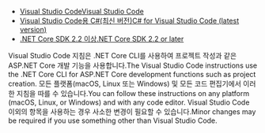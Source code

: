 * [<span data-ttu-id="f560d-101">Visual Studio Code</span><span class="sxs-lookup"><span data-stu-id="f560d-101">Visual Studio Code</span></span>](https://code.visualstudio.com/download)
* [<span data-ttu-id="f560d-102">Visual Studio Code용 C#(최신 버전)</span><span class="sxs-lookup"><span data-stu-id="f560d-102">C# for Visual Studio Code (latest version)</span></span>](https://marketplace.visualstudio.com/items?itemName=ms-dotnettools.csharp)
* [<span data-ttu-id="f560d-103">.NET Core SDK 2.2 이상</span><span class="sxs-lookup"><span data-stu-id="f560d-103">.NET Core SDK 2.2 or later</span></span>](https://dotnet.microsoft.com/download/dotnet-core)

<span data-ttu-id="f560d-104">Visual Studio Code 지침은 .NET Core CLI를 사용하여 프로젝트 작성과 같은 ASP.NET Core 개발 기능을 사용합니다.</span><span class="sxs-lookup"><span data-stu-id="f560d-104">The Visual Studio Code instructions use the .NET Core CLI for ASP.NET Core development functions such as project creation.</span></span> <span data-ttu-id="f560d-105">모든 플랫폼(macOS, Linux 또는 Windows) 및 모든 코드 편집기에서 이러한 지침을 따를 수 있습니다.</span><span class="sxs-lookup"><span data-stu-id="f560d-105">You can follow these instructions on any platform (macOS, Linux, or Windows) and with any code editor.</span></span> <span data-ttu-id="f560d-106">Visual Studio Code 이외의 항목을 사용하는 경우 사소한 변경이 필요할 수 있습니다.</span><span class="sxs-lookup"><span data-stu-id="f560d-106">Minor changes may be required if you use something other than Visual Studio Code.</span></span>
